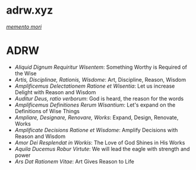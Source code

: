 # adrw.xyz

[_memento mori_](https://adrw.xyz/)

# ADRW

- _Aliquid Dignum Requiritur Wisentem_: Something Worthy is Required of the Wise
- _Artis, Disciplinae, Rationis, Wisdome_: Art, Discipline, Reason, Wisdom
- _Amplificemus Delectationem Ratione et Wisentia_: Let us increase Delight with Reason and Wisdom
- _Auditur Deus, ratio verborum_: God is heard, the reason for the words
- _Amplificemus Definitiones Rerum Wisantium_: Let's expand on the Definitions of Wise Things
- _Ampliare, Designare, Renovare, Works_: Expand, Design, Renovate, Works
- _Amplificate Decisions Ratione et Wisdome_: Amplify Decisions with Reason and Wisdom
- _Amor Dei Resplendat in Workis_: The Love of God Shines in His Works
- _Aquila Ducemus Robur Virtute_: We will lead the eagle with strength and power
- _Ars Dat Rationem Vitae_: Art Gives Reason to Life
